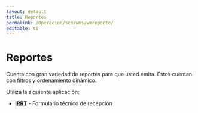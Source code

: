 ```yaml
---
layout: default
title: Reportes
permalink: /Operacion/scm/wms/wmreporte/
editable: si
---
```


# Reportes  

Cuenta con gran variedad de reportes para que usted emita. Estos cuentan con filtros y ordenamiento dinámico.  

Utiliza la siguiente aplicación:  

* [**IRRT**](http://docs.oasiscom.com/Operacion/scm/wms/wmreporte/irrt) - Formulario técnico de recepción

